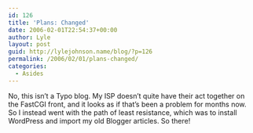 ```yaml
---
id: 126
title: 'Plans: Changed'
date: 2006-02-01T22:54:37+00:00
author: Lyle
layout: post
guid: http://lylejohnson.name/blog/?p=126
permalink: /2006/02/01/plans-changed/
categories:
  - Asides
---
```

No, this isn&#8217;t a Typo blog. My ISP doesn&#8217;t quite have their act together on the FastCGI front, and it looks as if that&#8217;s been a problem for months now. So I instead went with the path of least resistance, which was to install WordPress and import my old Blogger articles. So there!